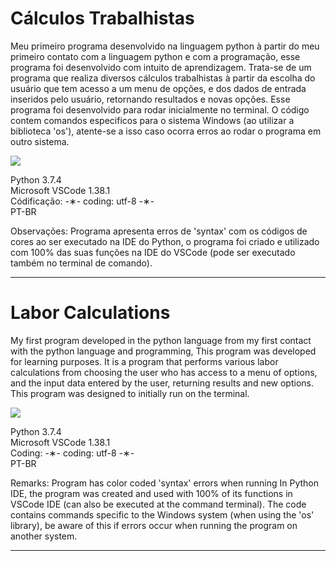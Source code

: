# Cálculos Trabalhistas

Meu primeiro programa desenvolvido na linguagem python à partir do meu primeiro contato com a linguagem python e com a programação, esse programa foi desenvolvido com intuito de aprendizagem. Trata-se de um programa que realiza diversos cálculos trabalhistas à partir da escolha do usuário que tem acesso a um menu de opções, e dos dados de entrada inseridos pelo usuário, retornando resultados e novas opções. Esse programa foi desenvolvido para rodar inicialmente no terminal. O código contem comandos especificos para o sistema Windows (ao utilizar a biblioteca 'os'), atente-se a isso caso ocorra erros ao rodar o programa em outro sistema.

![](https://github.com/alpdias/calculos-trabalhistas-python/blob/master/_img/menu-inicial.png)

Python 3.7.4 </br>
Microsoft VSCode 1.38.1 </br>
Códificação: -&lowast;- coding: utf-8 -&lowast;- </br>
PT-BR </br>

Observações: Programa apresenta erros de 'syntax' com os códigos de cores ao ser executado na IDE do Python, o programa foi criado e utilizado com 100% das suas funções na IDE do VSCode (pode ser executado também no terminal de comando).

---------------------------------------------------------------------------------------------------------------------------------------

# Labor Calculations

My first program developed in the python language from my first contact with the python language and programming, This program was developed for learning purposes. It is a program that performs various labor calculations from choosing the user who has access to a menu of options, and the input data entered by the user, returning results and new options. This program was designed to initially run on the terminal.

![](https://github.com/alpdias/calculos-trabalhistas-python/blob/master/_img/menu-inicial.png)

Python 3.7.4 </br>
Microsoft VSCode 1.38.1 </br>
Coding: -&lowast;- coding: utf-8 -&lowast;- </br>
PT-BR </br>

Remarks: Program has color coded 'syntax' errors when running In Python IDE, the program was created and used with 100% of its functions in VSCode IDE (can also be executed at the command terminal). The code contains commands specific to the Windows system (when using the 'os' library), be aware of this if errors occur when running the program on another system.

----------------------------------------------------------------------------------------------------------------------------------------
